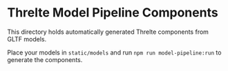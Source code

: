 # Threlte Model Pipeline Components

This directory holds automatically generated Threlte components from GLTF
models.

Place your models in `static/models` and run `npm run model-pipeline:run` to
generate the components.
